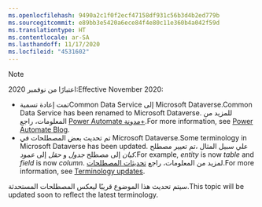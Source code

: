 ```yaml
---
ms.openlocfilehash: 9490a2c1f0f2ecf47158df931c56b3d4b2ed779b
ms.sourcegitcommit: e89bb3e5420a6ece84f4e80c11e360b4a042f59d
ms.translationtype: HT
ms.contentlocale: ar-SA
ms.lasthandoff: 11/17/2020
ms.locfileid: "4531602"
---
```

> [!NOTE]
> <span data-ttu-id="d8e09-101">اعتبارًا من نوفمبر 2020:</span><span class="sxs-lookup"><span data-stu-id="d8e09-101">Effective November 2020:</span></span>
>
> - <span data-ttu-id="d8e09-102">تمت إعادة تسميةCommon Data Service إلى Microsoft Dataverse.</span><span class="sxs-lookup"><span data-stu-id="d8e09-102">Common Data Service has been renamed to Microsoft Dataverse.</span></span> <span data-ttu-id="d8e09-103">للمزيد من المعلومات، راجع [Power Automate مدونة+](https://aka.ms/PAuAppBlog).</span><span class="sxs-lookup"><span data-stu-id="d8e09-103">For more information, see [Power Automate Blog](https://aka.ms/PAuAppBlog).</span></span>
> - <span data-ttu-id="d8e09-104">تم تحديث بعض المصطلحات في Microsoft Dataverse.</span><span class="sxs-lookup"><span data-stu-id="d8e09-104">Some terminology in Microsoft Dataverse has been updated.</span></span> <span data-ttu-id="d8e09-105">علي سبيل المثال ،تم تعيير مصطلح *كيان* إلى مصطلح *جدول* و *حقل* إلى *عمود*.</span><span class="sxs-lookup"><span data-stu-id="d8e09-105">For example, *entity* is now *table* and *field* is now *column*.</span></span> <span data-ttu-id="d8e09-106">لمزيد من المعلومات، راجع [تحديثات المصطلحات](https://go.microsoft.com/fwlink/?linkid=2147247).</span><span class="sxs-lookup"><span data-stu-id="d8e09-106">For more information, see [Terminology updates](https://go.microsoft.com/fwlink/?linkid=2147247).</span></span>
>
> <span data-ttu-id="d8e09-107">سيتم تحديث هذا الموضوع قريبًا ليعكس المصطلحات المستحدثة.</span><span class="sxs-lookup"><span data-stu-id="d8e09-107">This topic will be updated soon to reflect the latest terminology.</span></span>
